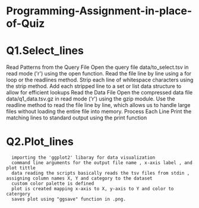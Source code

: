 # Programming-Assignment-in-place-of-Quiz
# Q1.Select_lines  
   Read Patterns from the Query File Open the query file data/to_select.tsv in read mode ('r') using the open function.
   Read the file line by line using a for loop or the readlines method.
   Strip each line of whitespace characters using the strip method.
   Add each stripped line to a set or list data structure to allow for efficient lookups Read the Data File Open the compressed data file data/q1_data.tsv.gz in read mode ('r') using the 
   gzip module.
   Use the readline method to read the file line by line, which allows us to handle large files without loading the entire file into memory. Process Each Line Print the matching lines to 
   standard output using the print function
# Q2.Plot_lines 
      importing the 'ggplot2' libaray for data visualization 
      command line arguments for the output file name , x-axis label , and plot tittle 
      data reading the scripts basically reads the tsv files from stdin , assigning column names X, Y and category to the dataset
      custom color palette is defined 
      plot is created mapping x-axis to X, y-axis to Y and color to catergory
      saves plot using "ggsave" function in .png.
